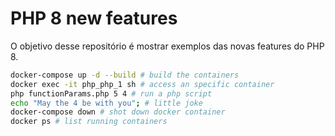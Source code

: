 # PHP 8 new features

O objetivo desse repositório é mostrar exemplos das novas features
do PHP 8.

```bash
docker-compose up -d --build # build the containers
docker exec -it php_php_1 sh # access an specific container
php functionParams.php 5 4 # run a php script
echo "May the 4 be with you"; # little joke
docker-compose down # shot down docker container
docker ps # list running containers
```